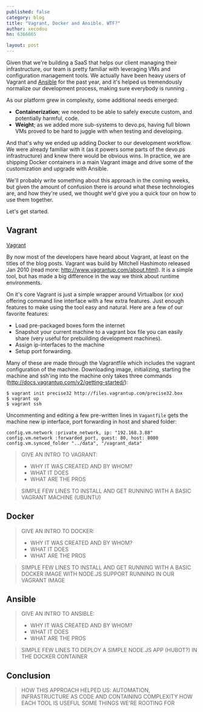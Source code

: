 ```yaml
---
published: false
category: blog
title: "Vagrant, Docker and Ansible. WTF?"
author: xecodou
hn: 6366665

layout: post
---
```


Given that we're building a SaaS that helps our client managing their infrastructure, our team is pretty familiar with leveraging VMs and configuration management tools. We actually have been heavy users of Vagrant and [Ansible](http://devo.ps/blog/2013/07/03/ansible-simply-kicks-ass.html) for the past year, and it's helped us tremendously normalize our development process, making sure everybody is running .

As our platform grew in complexity, some additional needs emerged:

- **Containerization**; we needed to be able to safely execute custom, and potentially harmful, code.
- **Weight**; as we added more sub-systems to devo.ps, having full blown VMs proved to be hard to juggle with when testing and developing.

And that's why we ended up adding Docker to our development workflow. We were already familiar with it (as it powers some parts of the devo.ps infrastructure) and knew there would be obvious wins. In practice, we are shipping Docker containers in a main Vagrant image and drive some of the customization and upgrade with Ansible.

We'll probably write something about this approach in the coming weeks, but given the amount of confusion there is around what these technologies are, and how they're used, we thought we'd give you a quick tour on how to use them together.

Let's get started.

## Vagrant

[Vagrant](http://www.vagrantup.com/)

By now most of the developers have heard about Vagrant, at least on the titles of the blog posts. Vagrant was build by Mitchell Hashimoto released Jan 2010 (read more: http://www.vagrantup.com/about.html). It is a simple tool, but has made a big difference in the way we think about runtime environments.

On it's core Vagrant is just a simple wrapper around Virtualbox (or xxx) offering command line interface with a few extra features. Just enough features to make using the tool easy and natural. Here are a few of our favorite features:
 - Load pre-packaged boxes form the internet
 - Snapshot your current machine to a vagrant box file you can easily share (very useful for prebuilding development machines).
 - Assign ip-interfaces to the machine
 - Setup port forwarding.

Many of these are made through the Vagrantfile which includes the vagrant configuration of the machine. Downloading image, initializing, starting the machine and ssh'ing into the machine only takes three commands (http://docs.vagrantup.com/v2/getting-started/):
```
$ vagrant init precise32 http://files.vagrantup.com/precise32.box
$ vagrant up
$ vagrant ssh
```
Uncommenting and editing a few pre-written lines in `Vagantfile` gets the machine new ip interface, port forwarding in host and shared folder:
```
config.vm.network :private_network, ip: "192.168.3.88"
config.vm.network :forwarded_port, guest: 80, host: 8080
config.vm.synced_folder "../data", "/vagrant_data"
```


> GIVE AN INTRO TO VAGRANT:
> - WHY IT WAS CREATED AND BY WHOM?
> - WHAT IT DOES
> - WHAT ARE THE PROS

> SIMPLE FEW LINES TO INSTALL AND GET RUNNING WITH A BASIC VAGRANT MACHINE (UBUNTU)

## Docker

> GIVE AN INTRO TO DOCKER:
> - WHY IT WAS CREATED AND BY WHOM?
> - WHAT IT DOES
> - WHAT ARE THE PROS

> SIMPLE FEW LINES TO INSTALL AND GET RUNNING WITH A BASIC DOCKER IMAGE WITH NODE.JS SUPPORT RUNNING IN OUR VAGRANT IMAGE

## Ansible

> GIVE AN INTRO TO ANSIBLE:
> - WHY IT WAS CREATED AND BY WHOM?
> - WHAT IT DOES
> - WHAT ARE THE PROS

> SIMPLE FEW LINES TO DEPLOY A SIMPLE NODE.JS APP (HUBOT?) IN THE DOCKER CONTAINER

## Conclusion

> HOW THIS APPROACH HELPED US: AUTOMATION, INFRASTRUCTURE AS CODE AND CONTAINING COMPLEXITY 
> HOW EACH TOOL IS USEFUL
> SOME THINGS WE'RE ROOTING FOR
